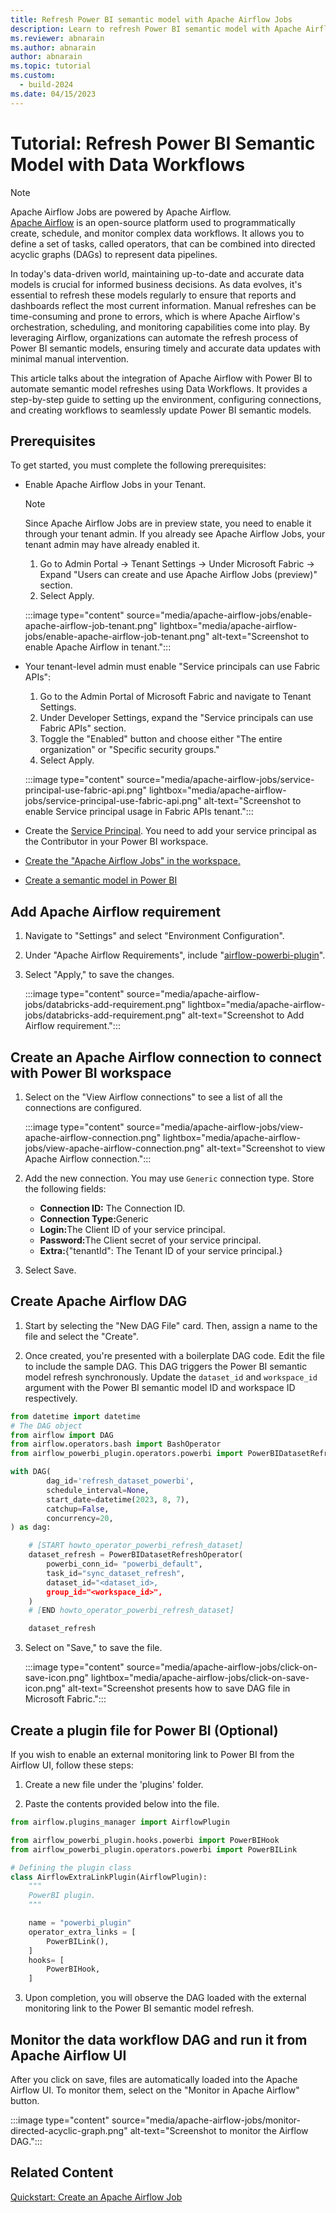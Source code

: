 ```yaml
---
title: Refresh Power BI semantic model with Apache Airflow Jobs
description: Learn to refresh Power BI semantic model with Apache Airflow Jobs.
ms.reviewer: abnarain
ms.author: abnarain
author: abnarain
ms.topic: tutorial
ms.custom:
  - build-2024
ms.date: 04/15/2023
---
```


# Tutorial: Refresh Power BI Semantic Model with Data Workflows

> [!NOTE]
> Apache Airflow Jobs are powered by Apache Airflow. </br> [Apache Airflow](https://airflow.apache.org/) is an open-source platform used to programmatically create, schedule, and monitor complex data workflows. It allows you to define a set of tasks, called operators, that can be combined into directed acyclic graphs (DAGs) to represent data pipelines.

In today's data-driven world, maintaining up-to-date and accurate data models is crucial for informed business decisions. As data evolves, it's essential to refresh these models regularly to ensure that reports and dashboards reflect the most current information. Manual refreshes can be time-consuming and prone to errors, which is where Apache Airflow's orchestration, scheduling, and monitoring capabilities come into play. By leveraging Airflow, organizations can automate the refresh process of Power BI semantic models, ensuring timely and accurate data updates with minimal manual intervention.

This article talks about the integration of Apache Airflow with Power BI to automate semantic model refreshes using Data Workflows. It provides a step-by-step guide to setting up the environment, configuring connections, and creating workflows to seamlessly update Power BI semantic models.

## Prerequisites

To get started, you must complete the following prerequisites:

- Enable Apache Airflow Jobs in your Tenant.

  > [!NOTE]
  > Since Apache Airflow Jobs are in preview state, you need to enable it through your tenant admin. If you already see Apache Airflow Jobs, your tenant admin may have already enabled it.

  1. Go to Admin Portal -> Tenant Settings -> Under Microsoft Fabric -> Expand "Users can create and use Apache Airflow Jobs (preview)" section.
  2. Select Apply.

  :::image type="content" source="media/apache-airflow-jobs/enable-apache-airflow-job-tenant.png" lightbox="media/apache-airflow-jobs/enable-apache-airflow-job-tenant.png" alt-text="Screenshot to enable Apache Airflow in tenant.":::

- Your tenant-level admin must enable "Service principals can use Fabric APIs":

  1. Go to the Admin Portal of Microsoft Fabric and navigate to Tenant Settings.
  2. Under Developer Settings, expand the "Service principals can use Fabric APIs" section.
  3. Toggle the "Enabled" button and choose either "The entire organization" or "Specific security groups."
  4. Select Apply.

  :::image type="content" source="media/apache-airflow-jobs/service-principal-use-fabric-api.png" lightbox="media/apache-airflow-jobs/service-principal-use-fabric-api.png" alt-text="Screenshot to enable Service principal usage in Fabric APIs tenant.":::

- Create the [Service Principal](/entra/identity-platform/howto-create-service-principal-portal). You need to add your service principal as the Contributor in your Power BI workspace.

- [Create the "Apache Airflow Jobs" in the workspace.](../data-factory/create-apache-airflow-jobs.md)

- [Create a semantic model in Power BI](https://docs.databricks.com/en/getting-started/data-pipeline-get-started.html)

## Add Apache Airflow requirement

1. Navigate to "Settings" and select "Environment Configuration".

2. Under "Apache Airflow Requirements", include "[airflow-powerbi-plugin](https://pypi.org/project/airflow-powerbi-plugin/)".

3. Select "Apply," to save the changes.

   :::image type="content" source="media/apache-airflow-jobs/databricks-add-requirement.png" lightbox="media/apache-airflow-jobs/databricks-add-requirement.png" alt-text="Screenshot to Add Airflow requirement.":::

## Create an Apache Airflow connection to connect with Power BI workspace

1. Select on the "View Airflow connections" to see a list of all the connections are configured.

   :::image type="content" source="media/apache-airflow-jobs/view-apache-airflow-connection.png" lightbox="media/apache-airflow-jobs/view-apache-airflow-connection.png" alt-text="Screenshot to view Apache Airflow connection.":::

2. Add the new connection. You may use `Generic` connection type. Store the following fields:

   - <strong>Connection ID:</strong> The Connection ID.
   - <strong>Connection Type:</strong>Generic
   - <strong>Login:</strong>The Client ID of your service principal.
   - <strong>Password:</strong>The Client secret of your service principal.
   - <strong>Extra:</strong>{"tenantId": The Tenant ID of your service principal.}

3. Select Save.

## Create Apache Airflow DAG

1. Start by selecting the "New DAG File" card. Then, assign a name to the file and select the "Create".

2. Once created, you're presented with a boilerplate DAG code. Edit the file to include the sample DAG. This DAG triggers the Power BI semantic model refresh synchronously. Update the `dataset_id` and `workspace_id` argument with the Power BI semantic model ID and workspace ID respectively.

```python
from datetime import datetime
# The DAG object
from airflow import DAG
from airflow.operators.bash import BashOperator
from airflow_powerbi_plugin.operators.powerbi import PowerBIDatasetRefreshOperator

with DAG(
        dag_id='refresh_dataset_powerbi',
        schedule_interval=None,
        start_date=datetime(2023, 8, 7),
        catchup=False,
        concurrency=20,
) as dag:

    # [START howto_operator_powerbi_refresh_dataset]
    dataset_refresh = PowerBIDatasetRefreshOperator(
        powerbi_conn_id= "powerbi_default",
        task_id="sync_dataset_refresh",
        dataset_id="<dataset_id>,
        group_id="<workspace_id>",
    )
    # [END howto_operator_powerbi_refresh_dataset]

    dataset_refresh

```

3. Select on "Save," to save the file.

   :::image type="content" source="media/apache-airflow-jobs/click-on-save-icon.png" lightbox="media/apache-airflow-jobs/click-on-save-icon.png" alt-text="Screenshot presents how to save DAG file in Microsoft Fabric.":::

## Create a plugin file for Power BI (Optional)

If you wish to enable an external monitoring link to Power BI from the Airflow UI, follow these steps:

1. Create a new file under the 'plugins' folder.

2. Paste the contents provided below into the file.

```python
from airflow.plugins_manager import AirflowPlugin

from airflow_powerbi_plugin.hooks.powerbi import PowerBIHook
from airflow_powerbi_plugin.operators.powerbi import PowerBILink

# Defining the plugin class
class AirflowExtraLinkPlugin(AirflowPlugin):
    """
    PowerBI plugin.
    """

    name = "powerbi_plugin"
    operator_extra_links = [
        PowerBILink(),
    ]
    hooks= [
        PowerBIHook,
    ]
```

3. Upon completion, you will observe the DAG loaded with the external monitoring link to the Power BI semantic model refresh.

## Monitor the data workflow DAG and run it from Apache Airflow UI

After you click on save, files are automatically loaded into the Apache Airflow UI. To monitor them, select on the "Monitor in Apache Airflow" button.

:::image type="content" source="media/apache-airflow-jobs/monitor-directed-acyclic-graph.png" alt-text="Screenshot to monitor the Airflow DAG.":::

## Related Content

[Quickstart: Create an Apache Airflow Job](../data-factory/create-apache-airflow-jobs.md)
